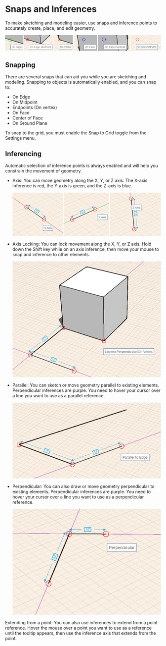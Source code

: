 # Snaps and Inferences

To make sketching and modeling easier, use snaps and inference points to accurately create, place, and edit geometry.

![](../.gitbook/assets/guid-10ac3ddc-0bb3-4c3a-9ba3-4de37fe97adf-low.png)

## Snapping

There are several snaps that can aid you while you are sketching and modeling. Snapping to objects is automatically enabled, and you can snap to:

* On Edge
* On Midpoint
* Endpoints \(On vertex\)
* On Face
* Center of Face
* On Ground Plane

To snap to the grid, you must enable the Snap to Grid toggle from the Settings menu.

## Inferencing

Automatic selection of inference points is always enabled and will help you constrain the movement of geometry.

* Axis: You can move geometry along the X, Y, or Z axis. The X-axis inference is red, the Y-axis is green, and the Z-axis is blue.

  ![](../.gitbook/assets/guid-dd1207ba-33c0-46b5-924e-e3b7ad4cbf1f-low.png)

* Axis Locking: You can lock movement along the X, Y, or Z axis. Hold down the Shift key while on an axis inference, then move your mouse to snap and inference to other elements.

  ![](../.gitbook/assets/guid-004b3d60-83e4-402f-9080-6aa80441fcb3-low.png)

* Parallel: You can sketch or move geometry parallel to existing elements. Perpendicular inferences are purple. You need to hover your cursor over a line you want to use as a parallel reference.

  ![](../.gitbook/assets/guid-63c305d6-8313-44a3-94f0-9a84199e2d86-low.png)

* Perpendicular: You can also draw or move geometry perpendicular to existing elements. Perpendicular inferences are purple. You need to hover your cursor over a line you want to use as a perpendicular reference.

  ![](../.gitbook/assets/guid-116d4ea4-f84e-4796-8755-627a1149266b-low.png)

Extending from a point: You can also use inferences to extend from a point reference. Hover the mouse over a point you want to use as a reference until the tooltip appears, then use the inference axis that extends from the point.

